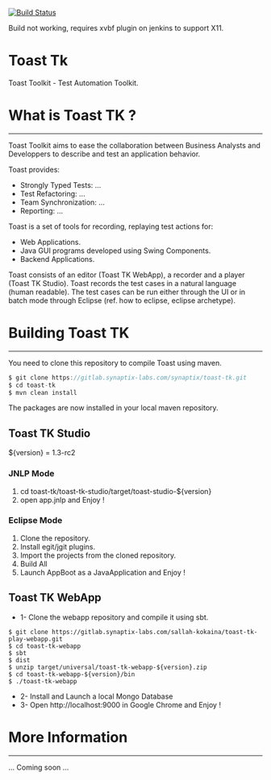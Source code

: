 [![Build Status](https://jenkins.synaptix-labs.com/buildStatus/icon?job=Toast-tk)](https://jenkins.synaptix-labs.com/job/Toast-tk/)

Build not working, requires xvbf plugin on jenkins to support X11.

# Toast Tk

Toast Toolkit - Test Automation Toolkit.

# What is Toast TK ?
***

Toast Toolkit aims to ease the collaboration between Business Analysts 
and Developpers to describe and test an application behavior. 

Toast provides:
- Strongly Typed Tests: ...
- Test Refactoring: ...
- Team Synchronization: ...
- Reporting: ...

Toast is a set of tools for recording, replaying test actions for:
- Web Applications.
- Java GUI programs developed using Swing Components. 
- Backend Applications.

Toast consists of an editor (Toast TK WebApp), a recorder and a player (Toast TK Studio). 
Toast records the test cases in a natural language (human readable).
The test cases can be run either through the UI or in batch mode through Eclipse (ref. how to eclipse, eclipse archetype).

# Building Toast TK
***

You need to clone this repository to compile Toast using maven.

``` java
$ git clone https://gitlab.synaptix-labs.com/synaptix/toast-tk.git
$ cd toast-tk
$ mvn clean install
```

The packages are now installed in your local maven repository.

## Toast TK Studio
${version} = 1.3-rc2

### JNLP Mode
1. cd toast-tk/toast-tk-studio/target/toast-studio-${version}
2. open app.jnlp and Enjoy !

### Eclipse Mode
1. Clone the repository.
2. Install egit/jgit plugins. 
3. Import the projects from the cloned repository. 
4. Build All
5. Launch AppBoot as a JavaApplication and Enjoy !

## Toast TK WebApp
* 1- Clone the webapp repository and compile it using sbt.

```
$ git clone https://gitlab.synaptix-labs.com/sallah-kokaina/toast-tk-play-webapp.git
$ cd toast-tk-webapp
$ sbt
$ dist
$ unzip target/universal/toast-tk-webapp-${version}.zip
$ cd toast-tk-webapp-${version}/bin
$ ./toast-tk-webapp
```
* 2- Install and Launch a local Mongo Database
* 3- Open http://localhost:9000 in Google Chrome and Enjoy !

# More Information 
***

... Coming soon ...